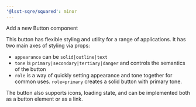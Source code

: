 ```yaml
---
'@lsst-sqre/squared': minor
---
```


Add a new Button component

This button has flexible styling and utility for a range of applications. It has two main axes of styling via props:

- `appearance` can be `solid|outline|text`
- `tone` is `primary|secondary|tertiary|danger` and controls the semantics of the button
- `role` is a way of quickly setting appearance and tone together for common uses. `role=primary` creates a solid button with primary tone.

The button also supports icons, loading state, and can be implemented both as a button element or as a link.
